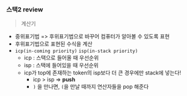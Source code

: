 ### 스택2 review

> 계산기

* 중위표기법 => 후위표기법으로 바꾸어 컴퓨터가 알아볼 수 있도록 표현
* 후위표기법으로 표현된 수식을 계산
* `icp(in-coming priority)` `isp(in-stack priority)`
  * icp : 스택으로 들어올 때 우선순위
  * isp : 스택에 들어있을 때 우선순위
  * icp가 top에 존재하는 token의 isp보다 더 큰 경우에만 stack에 넣는다!
    * icp > isp => **push**
    * `)` 을 만나면, `(`을 만날 때까지 연산자들을 pop 해준다